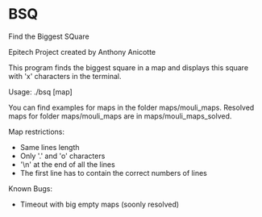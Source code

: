 # BSQ
Find the Biggest SQuare

Epitech Project created by Anthony Anicotte

This program finds the biggest square in a map and displays this square with 'x' characters in the terminal.



Usage: ./bsq [map]

You can find examples for maps in the folder maps/mouli_maps.
Resolved maps for folder maps/mouli_maps are in maps/mouli_maps_solved.


Map restrictions:

- Same lines length
- Only '.' and 'o' characters
- '\n' at the end of all the lines
- The first line has to contain the correct numbers of lines

Known Bugs:

- Timeout with big empty maps (soonly resolved)